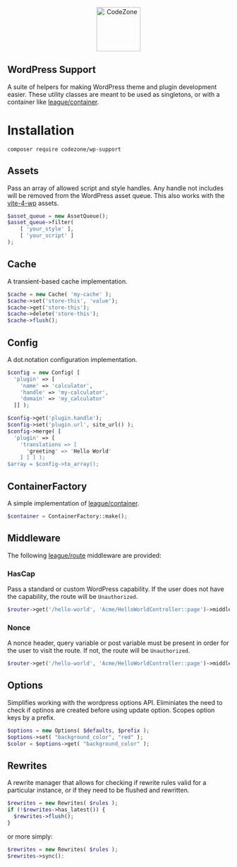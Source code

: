 
<p align="center">
  <a href="https://codezone.io/">
    <img alt="CodeZone" src="https://prismic-io.s3.amazonaws.com/codezone/5f2169a6-d854-478d-b0d4-93e8b18d0bb7_cz-lines-orange-dark.svg" height="100">
  </a>
</p>


WordPress Support
--------------------

A suite of helpers for making WordPress theme and plugin development easier. These utility classes are meant to be used as singletons, or with a container like [league/container](https://container.thephpleague.com/).

# Installation

`composer require codezone/wp-support`

## Assets

Pass an array of allowed script and style handles. Any handle not includes will be removed from the WordPress asset queue. This also works with the [vite-4-wp](https://github.com/kucrut/vite-for-wp) assets. 

```php
$asset_queue = new AssetQueue();
$asset_queue->filter(
    [ 'your_style' ],
    [ 'your_script' ]
);
```
## Cache

A transient-based cache implementation. 

```php
$cache = new Cache( 'my-cache' );
$cache->set('store-this', 'value');
$cache->get('store-this');
$cache->delete('store-this');
$cache->flush();
```

## Config

A dot.notation configuration implementation.

```php
$config = new Config( [
  'plugin' => [
    'name' => 'calculator',
    'handle' => 'my-calculator',
    'domain' => 'my_calculator'
  ]] );

$config->get('plugin.handle');
$config->set('plugin.url', site_url() );
$config->merge( [
  'plugin' => [
    'translations => [
      'greeting' => 'Hello World'
    ] ] ] );
$array = $config->to_array();
```

## ContainerFactory

A simple implementation of [league/container](https://container.thephpleague.com/).

```php
$container = ContainerFactory::make();
```

## Middleware

The following [league/route](https://route.thephpleague.com/) middleware are provided: 

### HasCap

Pass a standard or custom WordPress capability. If the user does not have the capability, the route will be `Unauthorized`. 

```php
$router->get('/hello-world', 'Acme/HelloWorldController::page')->middleware(new HasCap('read'));
```

### Nonce

A nonce header, query variable or post variable must be present in order for the user to visit the route. If not, the route will be `Unauthorized`. 

```php
$router->get('/hello-world', 'Acme/HelloWorldController::page')->middleware(new Nonce('my-nonce'));
```

## Options

Simplifies working with the wordpress options API. Eliminiates the need to check if optinos are created before using update option. Scopes option keys by a prefix.  

```php
$options = new Options( $defaults, $prefix );
$options->set( "background_color", "red" );
$color = $options->get( "background_color" );
```

## Rewrites

A rewrite manager that allows for checking if rewrite rules valid for a particular instance, or if they need to be flushed and rewritten. 

```php
$rewrites = new Rewrites( $rules );
if (!$rewrites->has_latest()) {
  $rewrites->flush();
}
```

or more simply:

```php
$rewrites = new Rewrites( $rules );
$rewrites->sync():
```








